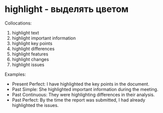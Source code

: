 # highlight - выделять цветом
Collocations:

1. highlight text
2. highlight important information
3. highlight key points
4. highlight differences
5. highlight features
6. highlight changes
7. highlight issues

Examples:

- Present Perfect: I have highlighted the key points in the document.
- Past Simple: She highlighted important information during the meeting.
- Past Continuous: They were highlighting differences in their analysis.
- Past Perfect: By the time the report was submitted, I had already highlighted the issues.

